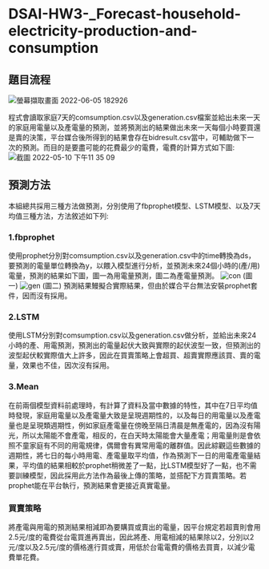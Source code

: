 # DSAI-HW3-_Forecast-household-electricity-production-and-consumption

## 題目流程
![螢幕擷取畫面 2022-06-05 182926](https://user-images.githubusercontent.com/48405514/172046264-adf99aa2-a01d-4e57-9a03-cffbf135e2e3.png)

程式會讀取家庭7天的comsumption.csv以及generation.csv檔案並給出未來一天的家庭用電量以及產電量的預測，並將預測出的結果做出未來一天每個小時要買還是賣的決策，平台媒合後所得到的結果會存在bidresult.csv當中，可輔助做下一次的預測。而目的是要盡可能的花費最少的電費，電費的計算方式如下圖:
![截圖 2022-05-10 下午11 35 09](https://user-images.githubusercontent.com/48405514/172046424-9d3c1e87-e334-4b4f-bdd7-3a1ee25ffcb2.png)

## 預測方法
本組總共採用三種方法做預測，分別使用了fbprophet模型、LSTM模型、以及7天均值三種方法，方法敘述如下列:

### 1.fbprophet
使用prophet分別對comsumption.csv以及generation.csv中的time轉換為ds，要預測的電量單位轉換為y，以餵入模型進行分析，並預測未來24個小時的(產/用)電量，預測的結果如下圖，圖一為用電量預測，圖二為產電量預測。
![con](https://user-images.githubusercontent.com/48405514/172047287-d761dd3a-9229-4e1b-a40c-586c5c37e64b.png)
(圖一)
![gen](https://user-images.githubusercontent.com/48405514/172047288-afb51ca0-27ea-452f-a7d4-d1feaac23972.png)
(圖二)
預測結果鰻擬合實際結果，但由於媒合平台無法安裝prophet套件，因而沒有採用。

### 2.LSTM
使用LSTM分別對comsumption.csv以及generation.csv做分析，並給出未來24小時的產、用電預測，預測出的電量起伏大致與實際的起伏波型一致，但預測出的波型起伏較實際值大上許多，因此在買賣策略上會超買、超賣實際應該買、賣的電量，效果也不佳，因次沒有採用。

### 3.Mean
在前兩個模型資料前處理時，有計算了資料及當中數據的特性，其中在7日平均值時發現，家庭用電量以及產電量大致是呈現週期性的，以及每日的用電量以及產電量也是呈現類週期性，例如家庭產電量在傍晚至隔日清晨是無產電的，因為沒有陽光，所以太陽能不會產電，相反的，在白天時太陽能會大量產電；用電量則是會依照不童家庭有不同的用電規律，偶爾會有異常用電的離群值。因此綜觀這些數據的週期性，將七日的每小時用電、產電量取平均值，作為預測下一日的用電產電量結果，平均值的結果相較於prophet稍微差了一點，比LSTM模型好了一點，也不需要訓練模型，因此採用此方法作為最後上傳的策略，並搭配下方買賣策略。若prophet能在平台執行，預測結果會更接近真實電量。

### 買賣策略
將產電與用電的預測結果相減即為要購買或賣出的電量，因平台規定若超賣則會用2.5元/度的電費從台電買進再賣出，因此將產、用電相減的結果除以2，分別以2元/度以及2.5元/度的價格進行買或賣，用低於台電電費的價格去買賣，以減少電費單花費。
